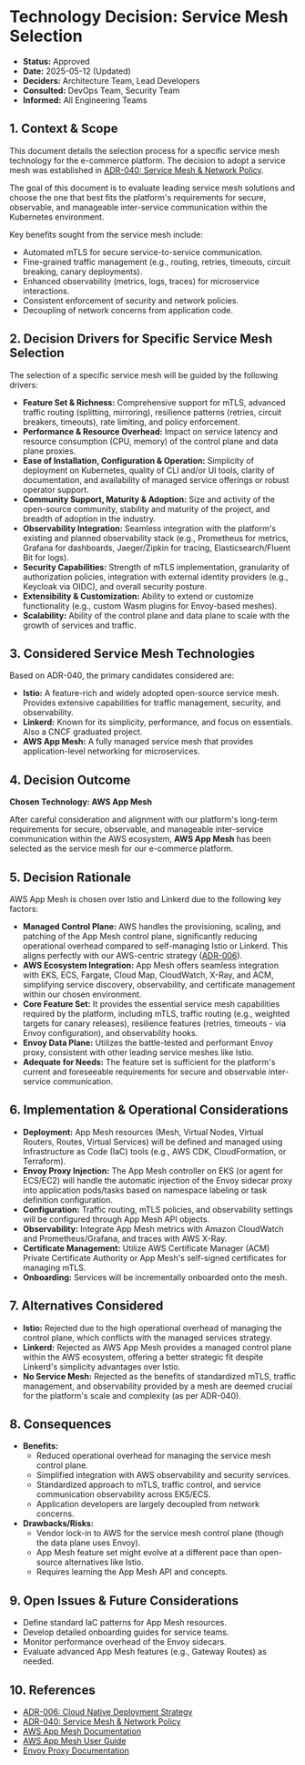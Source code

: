 # Technology Decision: Service Mesh Selection

*   **Status:** Approved
*   **Date:** 2025-05-12 (Updated)
*   **Deciders:** Architecture Team, Lead Developers
*   **Consulted:** DevOps Team, Security Team
*   **Informed:** All Engineering Teams

## 1. Context & Scope

This document details the selection process for a specific service mesh technology for the e-commerce platform. The decision to adopt a service mesh was established in [ADR-040: Service Mesh & Network Policy](./../adr/ADR-040-service-mesh-network-policy.md).

The goal of this document is to evaluate leading service mesh solutions and choose the one that best fits the platform's requirements for secure, observable, and manageable inter-service communication within the Kubernetes environment.

Key benefits sought from the service mesh include:
*   Automated mTLS for secure service-to-service communication.
*   Fine-grained traffic management (e.g., routing, retries, timeouts, circuit breaking, canary deployments).
*   Enhanced observability (metrics, logs, traces) for microservice interactions.
*   Consistent enforcement of security and network policies.
*   Decoupling of network concerns from application code.

## 2. Decision Drivers for Specific Service Mesh Selection

The selection of a specific service mesh will be guided by the following drivers:

*   **Feature Set & Richness:** Comprehensive support for mTLS, advanced traffic routing (splitting, mirroring), resilience patterns (retries, circuit breakers, timeouts), rate limiting, and policy enforcement.
*   **Performance & Resource Overhead:** Impact on service latency and resource consumption (CPU, memory) of the control plane and data plane proxies.
*   **Ease of Installation, Configuration & Operation:** Simplicity of deployment on Kubernetes, quality of CLI and/or UI tools, clarity of documentation, and availability of managed service offerings or robust operator support.
*   **Community Support, Maturity & Adoption:** Size and activity of the open-source community, stability and maturity of the project, and breadth of adoption in the industry.
*   **Observability Integration:** Seamless integration with the platform's existing and planned observability stack (e.g., Prometheus for metrics, Grafana for dashboards, Jaeger/Zipkin for tracing, Elasticsearch/Fluent Bit for logs).
*   **Security Capabilities:** Strength of mTLS implementation, granularity of authorization policies, integration with external identity providers (e.g., Keycloak via OIDC), and overall security posture.
*   **Extensibility & Customization:** Ability to extend or customize functionality (e.g., custom Wasm plugins for Envoy-based meshes).
*   **Scalability:** Ability of the control plane and data plane to scale with the growth of services and traffic.

## 3. Considered Service Mesh Technologies

Based on ADR-040, the primary candidates considered are:

*   **Istio:** A feature-rich and widely adopted open-source service mesh. Provides extensive capabilities for traffic management, security, and observability.
*   **Linkerd:** Known for its simplicity, performance, and focus on essentials. Also a CNCF graduated project.
*   **AWS App Mesh:** A fully managed service mesh that provides application-level networking for microservices.

## 4. Decision Outcome

**Chosen Technology: AWS App Mesh**

After careful consideration and alignment with our platform's long-term requirements for secure, observable, and manageable inter-service communication within the AWS ecosystem, **AWS App Mesh** has been selected as the service mesh for our e-commerce platform.

## 5. Decision Rationale

AWS App Mesh is chosen over Istio and Linkerd due to the following key factors:

*   **Managed Control Plane:** AWS handles the provisioning, scaling, and patching of the App Mesh control plane, significantly reducing operational overhead compared to self-managing Istio or Linkerd. This aligns perfectly with our AWS-centric strategy ([ADR-006](./../adr/ADR-006-cloud-native-deployment-strategy.md)).
*   **AWS Ecosystem Integration:** App Mesh offers seamless integration with EKS, ECS, Fargate, Cloud Map, CloudWatch, X-Ray, and ACM, simplifying service discovery, observability, and certificate management within our chosen environment.
*   **Core Feature Set:** It provides the essential service mesh capabilities required by the platform, including mTLS, traffic routing (e.g., weighted targets for canary releases), resilience features (retries, timeouts - via Envoy configuration), and observability hooks.
*   **Envoy Data Plane:** Utilizes the battle-tested and performant Envoy proxy, consistent with other leading service meshes like Istio.
*   **Adequate for Needs:** The feature set is sufficient for the platform's current and foreseeable requirements for secure and observable inter-service communication.

## 6. Implementation & Operational Considerations

*   **Deployment:** App Mesh resources (Mesh, Virtual Nodes, Virtual Routers, Routes, Virtual Services) will be defined and managed using Infrastructure as Code (IaC) tools (e.g., AWS CDK, CloudFormation, or Terraform).
*   **Envoy Proxy Injection:** The App Mesh controller on EKS (or agent for ECS/EC2) will handle the automatic injection of the Envoy sidecar proxy into application pods/tasks based on namespace labeling or task definition configuration.
*   **Configuration:** Traffic routing, mTLS policies, and observability settings will be configured through App Mesh API objects.
*   **Observability:** Integrate App Mesh metrics with Amazon CloudWatch and Prometheus/Grafana, and traces with AWS X-Ray.
*   **Certificate Management:** Utilize AWS Certificate Manager (ACM) Private Certificate Authority or App Mesh's self-signed certificates for managing mTLS.
*   **Onboarding:** Services will be incrementally onboarded onto the mesh.

## 7. Alternatives Considered

*   **Istio:** Rejected due to the high operational overhead of managing the control plane, which conflicts with the managed services strategy.
*   **Linkerd:** Rejected as AWS App Mesh provides a managed control plane within the AWS ecosystem, offering a better strategic fit despite Linkerd's simplicity advantages over Istio.
*   **No Service Mesh:** Rejected as the benefits of standardized mTLS, traffic management, and observability provided by a mesh are deemed crucial for the platform's scale and complexity (as per ADR-040).

## 8. Consequences

*   **Benefits:**
    *   Reduced operational overhead for managing the service mesh control plane.
    *   Simplified integration with AWS observability and security services.
    *   Standardized approach to mTLS, traffic control, and service communication observability across EKS/ECS.
    *   Application developers are largely decoupled from network concerns.
*   **Drawbacks/Risks:**
    *   Vendor lock-in to AWS for the service mesh control plane (though the data plane uses Envoy).
    *   App Mesh feature set might evolve at a different pace than open-source alternatives like Istio.
    *   Requires learning the App Mesh API and concepts.

## 9. Open Issues & Future Considerations

*   Define standard IaC patterns for App Mesh resources.
*   Develop detailed onboarding guides for service teams.
*   Monitor performance overhead of the Envoy sidecars.
*   Evaluate advanced App Mesh features (e.g., Gateway Routes) as needed.

## 10. References

*   [ADR-006: Cloud Native Deployment Strategy](./../adr/ADR-006-cloud-native-deployment-strategy.md)
*   [ADR-040: Service Mesh & Network Policy](./../adr/ADR-040-service-mesh-network-policy.md)
*   [AWS App Mesh Documentation](https://aws.amazon.com/app-mesh/)
*   [AWS App Mesh User Guide](https://docs.aws.amazon.com/app-mesh/latest/userguide/what-is-app-mesh.html)
*   [Envoy Proxy Documentation](https://www.envoyproxy.io/docs/envoy/latest/)
